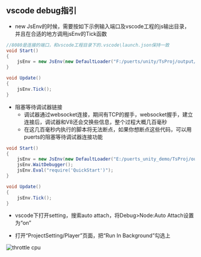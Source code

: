 ## vscode debug指引

* new JsEnv的时候，需要按如下示例输入端口及vscode工程的js输出目录，并且在合适的地方调用jsEnv的Tick函数

```csharp
//8080是连接的端口，和vscode工程目录下的.vscode\launch.json保持一致
void Start()
{
    jsEnv = new JsEnv(new DefaultLoader("F:/puerts/unity/TsProj/output/"), 8080);
}

void Update()
{
    jsEnv.Tick();
}
```

* 阻塞等待调试器链接
  - 调试器通过websocket连接，期间有TCP的握手，websocket握手，建立连接后，调试器和V8还会交换些信息，整个过程大概几百毫秒
  - 在这几百毫秒内执行的脚本将无法断点，如果你想断点这些代码，可以用puerts的阻塞等待调试器连接功能

```csharp
void Start()
{
    jsEnv = new JsEnv(new DefaultLoader("E:/puerts_unity_demo/TsProj/output/"), 8080);
    jsEnv.WaitDebugger();
    jsEnv.Eval("require('QuickStart')");
}

void Update()
{
    jsEnv.Tick();
}
```

* vscode下打开setting，搜索auto attach，将Debug>Node:Auto Attach设置为“on”


* 打开“ProjectSetting/Player”页面，把“Run In Background”勾选上

![throttle cpu](../../pic/unity_run_in_background.png)